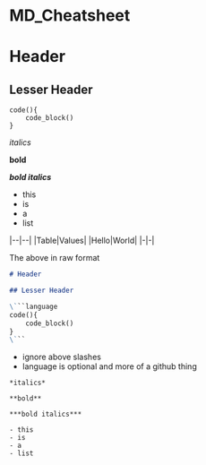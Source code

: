 # MD_Cheatsheet

# Header

## Lesser Header

```language
code(){
    code_block()
}
```

*italics*

**bold**

***bold italics***

- this
- is
- a
- list

|--|--|
|Table|Values|
|Hello|World|
|-|-|

The above in raw format

```md
# Header

## Lesser Header

\```language
code(){
    code_block()
}
\```
```
- ignore above slashes
- language is optional and more of a github thing
```
*italics*

**bold**

***bold italics***

- this
- is
- a
- list
```

